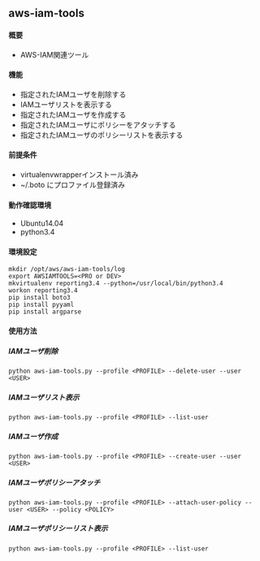 aws-iam-tools
------------

#### 概要

* AWS-IAM関連ツール

#### 機能

* 指定されたIAMユーザを削除する
* IAMユーザリストを表示する
* 指定されたIAMユーザを作成する
* 指定されたIAMユーザにポリシーをアタッチする
* 指定されたIAMユーザのポリシーリストを表示する

#### 前提条件

* virtualenvwrapperインストール済み
* ~/.boto にプロファイル登録済み

#### 動作確認環境

* Ubuntu14.04
* python3.4

#### 環境設定

```
mkdir /opt/aws/aws-iam-tools/log
export AWSIAMTOOLS=<PRO or DEV>
mkvirtualenv reporting3.4 --python=/usr/local/bin/python3.4
workon reporting3.4
pip install boto3
pip install pyyaml
pip install argparse
```

#### 使用方法

##### IAMユーザ削除

```
python aws-iam-tools.py --profile <PROFILE> --delete-user --user <USER>
```

##### IAMユーザリスト表示

```
python aws-iam-tools.py --profile <PROFILE> --list-user
```

##### IAMユーザ作成

```
python aws-iam-tools.py --profile <PROFILE> --create-user --user <USER>
```

##### IAMユーザポリシーアタッチ

```
python aws-iam-tools.py --profile <PROFILE> --attach-user-policy --user <USER> --policy <POLICY>
```

##### IAMユーザポリシーリスト表示

```
python aws-iam-tools.py --profile <PROFILE> --list-user
```

